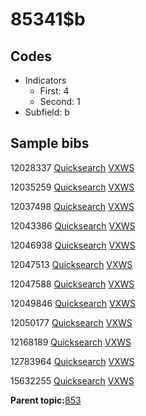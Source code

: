 # 85341$b

## Codes

-   Indicators
    -   First: 4
    -   Second: 1
-   Subfield: b

## Sample bibs

12028337 [Quicksearch](https://search.library.yale.edu/catalog/12028337) [VXWS](http://prodorbis.library.yale.edu:7014/vxws/GetHoldingsService?bibId=12028337)

12035259 [Quicksearch](https://search.library.yale.edu/catalog/12035259) [VXWS](http://prodorbis.library.yale.edu:7014/vxws/GetHoldingsService?bibId=12035259)

12037498 [Quicksearch](https://search.library.yale.edu/catalog/12037498) [VXWS](http://prodorbis.library.yale.edu:7014/vxws/GetHoldingsService?bibId=12037498)

12043386 [Quicksearch](https://search.library.yale.edu/catalog/12043386) [VXWS](http://prodorbis.library.yale.edu:7014/vxws/GetHoldingsService?bibId=12043386)

12046938 [Quicksearch](https://search.library.yale.edu/catalog/12046938) [VXWS](http://prodorbis.library.yale.edu:7014/vxws/GetHoldingsService?bibId=12046938)

12047513 [Quicksearch](https://search.library.yale.edu/catalog/12047513) [VXWS](http://prodorbis.library.yale.edu:7014/vxws/GetHoldingsService?bibId=12047513)

12047588 [Quicksearch](https://search.library.yale.edu/catalog/12047588) [VXWS](http://prodorbis.library.yale.edu:7014/vxws/GetHoldingsService?bibId=12047588)

12049846 [Quicksearch](https://search.library.yale.edu/catalog/12049846) [VXWS](http://prodorbis.library.yale.edu:7014/vxws/GetHoldingsService?bibId=12049846)

12050177 [Quicksearch](https://search.library.yale.edu/catalog/12050177) [VXWS](http://prodorbis.library.yale.edu:7014/vxws/GetHoldingsService?bibId=12050177)

12168189 [Quicksearch](https://search.library.yale.edu/catalog/12168189) [VXWS](http://prodorbis.library.yale.edu:7014/vxws/GetHoldingsService?bibId=12168189)

12783964 [Quicksearch](https://search.library.yale.edu/catalog/12783964) [VXWS](http://prodorbis.library.yale.edu:7014/vxws/GetHoldingsService?bibId=12783964)

15632255 [Quicksearch](https://search.library.yale.edu/catalog/15632255) [VXWS](http://prodorbis.library.yale.edu:7014/vxws/GetHoldingsService?bibId=15632255)

**Parent topic:**[853](../../tags/853/853.md)

